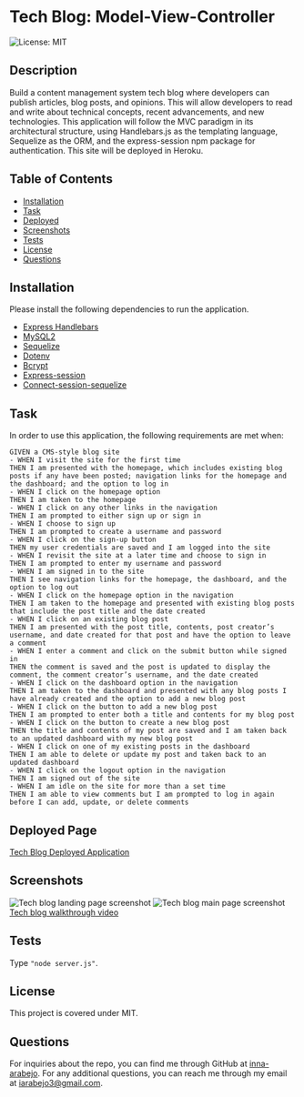 # Tech Blog: Model-View-Controller

![License: MIT](https://img.shields.io/badge/License-MIT-yellow.svg)

## Description
 Build a content management system tech blog where developers can publish articles, blog posts, and opinions. This will allow developers to read and write about technical concepts, recent advancements, and new technologies. This application will follow the MVC paradigm in its architectural structure, using Handlebars.js as the templating language, Sequelize as the ORM, and the express-session npm package for authentication. This site will be deployed in Heroku.

## Table of Contents
* [Installation](#installation)
* [Task](#task)
* [Deployed](#deployed)
* [Screenshots](#screenshots)
* [Tests](#tests)
* [License](#license)
* [Questions](#questions)

## Installation
Please install the following dependencies to run the application. 
* [Express Handlebars](https://www.npmjs.com/package/express-handlebars)
* [MySQL2](https://www.npmjs.com/package/mysql2)
* [Sequelize](https://www.npmjs.com/package/sequelize)
* [Dotenv](https://www.npmjs.com/package/dotenv)
* [Bcrypt](https://www.npmjs.com/package/bcrypt)
* [Express-session](https://www.npmjs.com/package/express-session)
* [Connect-session-sequelize](https://www.npmjs.com/package/connect-session-sequelize)

## Task
In order to use this application, the following requirements are met when:
```
GIVEN a CMS-style blog site
- WHEN I visit the site for the first time
THEN I am presented with the homepage, which includes existing blog posts if any have been posted; navigation links for the homepage and the dashboard; and the option to log in
- WHEN I click on the homepage option
THEN I am taken to the homepage
- WHEN I click on any other links in the navigation
THEN I am prompted to either sign up or sign in
- WHEN I choose to sign up
THEN I am prompted to create a username and password
- WHEN I click on the sign-up button
THEN my user credentials are saved and I am logged into the site
- WHEN I revisit the site at a later time and choose to sign in
THEN I am prompted to enter my username and password
- WHEN I am signed in to the site
THEN I see navigation links for the homepage, the dashboard, and the option to log out
- WHEN I click on the homepage option in the navigation
THEN I am taken to the homepage and presented with existing blog posts that include the post title and the date created
- WHEN I click on an existing blog post
THEN I am presented with the post title, contents, post creator’s username, and date created for that post and have the option to leave a comment
- WHEN I enter a comment and click on the submit button while signed in
THEN the comment is saved and the post is updated to display the comment, the comment creator’s username, and the date created
- WHEN I click on the dashboard option in the navigation
THEN I am taken to the dashboard and presented with any blog posts I have already created and the option to add a new blog post
- WHEN I click on the button to add a new blog post
THEN I am prompted to enter both a title and contents for my blog post
- WHEN I click on the button to create a new blog post
THEN the title and contents of my post are saved and I am taken back to an updated dashboard with my new blog post
- WHEN I click on one of my existing posts in the dashboard
THEN I am able to delete or update my post and taken back to an updated dashboard
- WHEN I click on the logout option in the navigation
THEN I am signed out of the site
- WHEN I am idle on the site for more than a set time
THEN I am able to view comments but I am prompted to log in again before I can add, update, or delete comments
```

## Deployed Page
[Tech Blog Deployed Application]()

## Screenshots
![Tech blog landing page screenshot]()
![Tech blog main page screenshot]()
[Tech blog walkthrough video]()

## Tests
Type `"node server.js"`.


## License
 This project is covered under MIT.

## Questions
For inquiries about the repo, you can find me through GitHub at [inna-arabejo](https://github.com/inna-arabejo). 
For any additional questions, you can reach me through my email at [iarabejo3@gmail.com](mailto:iarabejo3@gmail.com).
